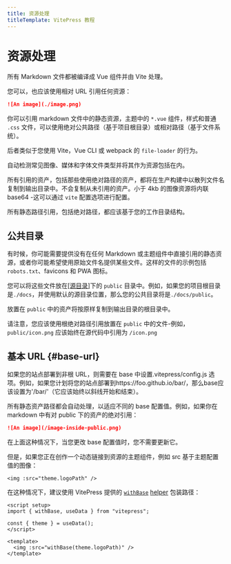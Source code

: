 ```yaml
---
title: 资源处理
titleTemplate: VitePress 教程
---
```


# 资源处理

所有 Markdown 文件都被编译成 Vue 组件并由 Vite 处理。

您可以，也应该使用相对 URL 引用任何资源：

```md
![An image](./image.png)
```

你可以引用 markdown 文件中的静态资源，主题中的 `*.vue` 组件，样式和普通 `.css` 文件，可以使用绝对公共路径（基于项目根目录）或相对路径（基于文件系统）。

后者类似于您使用 Vite，Vue CLI 或 webpack 的 `file-loader` 的行为。

自动检测常见图像、媒体和字体文件类型并将其作为资源包括在内。

所有引用的资产，包括那些使用绝对路径的资产，都将在生产构建中以散列文件名复制到输出目录中。不会复制从未引用的资产。小于 4kb 的图像资源将内联 base64 -这可以通过 `vite` 配置选项进行配置。

所有静态路径引用，包括绝对路径，都应该基于您的工作目录结构。

## 公共目录

有时候，你可能需要提供没有在任何 Markdown 或主题组件中直接引用的静态资源，或者你可能希望使用原始文件名提供某些文件。这样的文件的示例包括 `robots.txt`、favicons 和 PWA 图标。

您可以将这些文件放在[[源目录]](./../introduction/route#source-dir)下的 `public` 目录中。例如，如果您的项目根目录是`./docs`，并使用默认的源目录位置，那么您的公共目录将是`./docs/public`。

放置在 `public` 中的资产将按原样复制到输出目录的根目录中。

请注意，您应该使用根绝对路径引用放置在 `public` 中的文件-例如，`public/icon.png` 应该始终在源代码中引用为 `/icon.png`

## 基本 URL {#base-url}

如果您的站点部署到非根 URL，则需要在 base 中设置.vitepress/config.js 选项。例如，如果您计划将您的站点部署到https://foo.github.io/bar/，那么base应该设置为'/bar/'（它应该始终以斜线开始和结束）。

所有静态资产路径都会自动处理，以适应不同的 base 配置值。例如，如果你在 markdown 中有对 public 下的资产的绝对引用：

```md
![An image](/image-inside-public.png)
```

在上面这种情况下，当您更改 base 配置值时，您不需要更新它。

但是，如果您正在创作一个动态链接到资源的主题组件，例如 src 基于主题配置值的图像：

```vue
<img :src="theme.logoPath" />
```

在这种情况下，建议使用 VitePress 提供的 [`withBase`](https://vitepress.dev/reference/runtime-api#withbase) [helper](https://vitepress.dev/reference/runtime-api#withbase) 包装路径：

```vue
<script setup>
import { withBase, useData } from "vitepress";

const { theme } = useData();
</script>

<template>
  <img :src="withBase(theme.logoPath)" />
</template>
```
